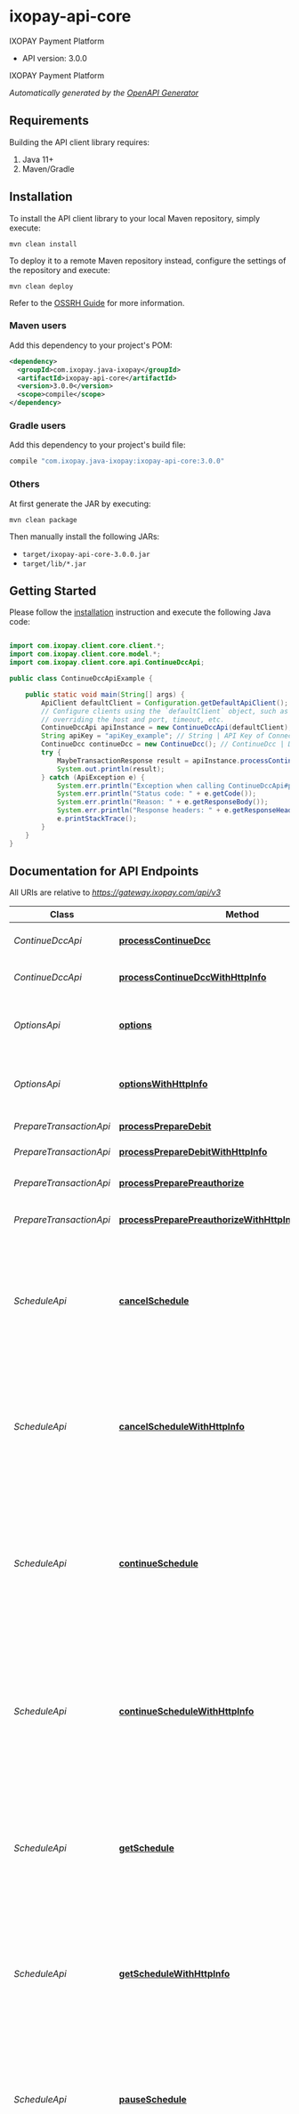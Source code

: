 # ixopay-api-core

IXOPAY Payment Platform

- API version: 3.0.0

IXOPAY Payment Platform


*Automatically generated by the [OpenAPI Generator](https://openapi-generator.tech)*

## Requirements

Building the API client library requires:

1. Java 11+
2. Maven/Gradle

## Installation

To install the API client library to your local Maven repository, simply execute:

```shell
mvn clean install
```

To deploy it to a remote Maven repository instead, configure the settings of the repository and execute:

```shell
mvn clean deploy
```

Refer to the [OSSRH Guide](http://central.sonatype.org/pages/ossrh-guide.html) for more information.

### Maven users

Add this dependency to your project's POM:

```xml
<dependency>
  <groupId>com.ixopay.java-ixopay</groupId>
  <artifactId>ixopay-api-core</artifactId>
  <version>3.0.0</version>
  <scope>compile</scope>
</dependency>
```

### Gradle users

Add this dependency to your project's build file:

```groovy
compile "com.ixopay.java-ixopay:ixopay-api-core:3.0.0"
```

### Others

At first generate the JAR by executing:

```shell
mvn clean package
```

Then manually install the following JARs:

- `target/ixopay-api-core-3.0.0.jar`
- `target/lib/*.jar`

## Getting Started

Please follow the [installation](#installation) instruction and execute the following Java code:

```java

import com.ixopay.client.core.client.*;
import com.ixopay.client.core.model.*;
import com.ixopay.client.core.api.ContinueDccApi;

public class ContinueDccApiExample {

    public static void main(String[] args) {
        ApiClient defaultClient = Configuration.getDefaultApiClient();
        // Configure clients using the `defaultClient` object, such as
        // overriding the host and port, timeout, etc.
        ContinueDccApi apiInstance = new ContinueDccApi(defaultClient);
        String apiKey = "apiKey_example"; // String | API Key of Connector
        ContinueDcc continueDcc = new ContinueDcc(); // ContinueDcc | Data which is required to continue a pending DCC transaction.
        try {
            MaybeTransactionResponse result = apiInstance.processContinueDcc(apiKey, continueDcc);
            System.out.println(result);
        } catch (ApiException e) {
            System.err.println("Exception when calling ContinueDccApi#processContinueDcc");
            System.err.println("Status code: " + e.getCode());
            System.err.println("Reason: " + e.getResponseBody());
            System.err.println("Response headers: " + e.getResponseHeaders());
            e.printStackTrace();
        }
    }
}

```

## Documentation for API Endpoints

All URIs are relative to *https://gateway.ixopay.com/api/v3*

Class | Method | HTTP request | Description
------------ | ------------- | ------------- | -------------
*ContinueDccApi* | [**processContinueDcc**](docs/ContinueDccApi.md#processContinueDcc) | **POST** /transaction/{apiKey}/continue-dcc | Continue a DCC transaction
*ContinueDccApi* | [**processContinueDccWithHttpInfo**](docs/ContinueDccApi.md#processContinueDccWithHttpInfo) | **POST** /transaction/{apiKey}/continue-dcc | Continue a DCC transaction
*OptionsApi* | [**options**](docs/OptionsApi.md#options) | **POST** /options/{apiKey}/{optionsName} | Retrieve an options list based on given option name
*OptionsApi* | [**optionsWithHttpInfo**](docs/OptionsApi.md#optionsWithHttpInfo) | **POST** /options/{apiKey}/{optionsName} | Retrieve an options list based on given option name
*PrepareTransactionApi* | [**processPrepareDebit**](docs/PrepareTransactionApi.md#processPrepareDebit) | **POST** /transaction/{apiKey}/prepare-debit | Process a prepare Debit
*PrepareTransactionApi* | [**processPrepareDebitWithHttpInfo**](docs/PrepareTransactionApi.md#processPrepareDebitWithHttpInfo) | **POST** /transaction/{apiKey}/prepare-debit | Process a prepare Debit
*PrepareTransactionApi* | [**processPreparePreauthorize**](docs/PrepareTransactionApi.md#processPreparePreauthorize) | **POST** /transaction/{apiKey}/prepare-preauthorize | Process a prepare Preauthorize
*PrepareTransactionApi* | [**processPreparePreauthorizeWithHttpInfo**](docs/PrepareTransactionApi.md#processPreparePreauthorizeWithHttpInfo) | **POST** /transaction/{apiKey}/prepare-preauthorize | Process a prepare Preauthorize
*ScheduleApi* | [**cancelSchedule**](docs/ScheduleApi.md#cancelSchedule) | **POST** /schedule/{apiKey}/{scheduleId}/cancel | Cancel a schedule. Requires the registrationId of an existing transaction of type Register / Debit-with-register / Preuathorize-with-register
*ScheduleApi* | [**cancelScheduleWithHttpInfo**](docs/ScheduleApi.md#cancelScheduleWithHttpInfo) | **POST** /schedule/{apiKey}/{scheduleId}/cancel | Cancel a schedule. Requires the registrationId of an existing transaction of type Register / Debit-with-register / Preuathorize-with-register
*ScheduleApi* | [**continueSchedule**](docs/ScheduleApi.md#continueSchedule) | **POST** /schedule/{apiKey}/{scheduleId}/continue | Continue a schedule which has been paused. Requires the registrationId of an existing transaction of type Register / Debit-with-register / Preuathorize-with-register
*ScheduleApi* | [**continueScheduleWithHttpInfo**](docs/ScheduleApi.md#continueScheduleWithHttpInfo) | **POST** /schedule/{apiKey}/{scheduleId}/continue | Continue a schedule which has been paused. Requires the registrationId of an existing transaction of type Register / Debit-with-register / Preuathorize-with-register
*ScheduleApi* | [**getSchedule**](docs/ScheduleApi.md#getSchedule) | **GET** /schedule/{apiKey}/{scheduleId}/get | Retrieve a schedule. Requires the UUID of an existing transaction of type Register / Debit-with-register / Preuathorize-with-register
*ScheduleApi* | [**getScheduleWithHttpInfo**](docs/ScheduleApi.md#getScheduleWithHttpInfo) | **GET** /schedule/{apiKey}/{scheduleId}/get | Retrieve a schedule. Requires the UUID of an existing transaction of type Register / Debit-with-register / Preuathorize-with-register
*ScheduleApi* | [**pauseSchedule**](docs/ScheduleApi.md#pauseSchedule) | **POST** /schedule/{apiKey}/{scheduleId}/pause | Pause a schedule. Requires the registrationId of an existing transaction of type Register / Debit-with-register / Preuathorize-with-register
*ScheduleApi* | [**pauseScheduleWithHttpInfo**](docs/ScheduleApi.md#pauseScheduleWithHttpInfo) | **POST** /schedule/{apiKey}/{scheduleId}/pause | Pause a schedule. Requires the registrationId of an existing transaction of type Register / Debit-with-register / Preuathorize-with-register
*ScheduleApi* | [**startSchedule**](docs/ScheduleApi.md#startSchedule) | **POST** /schedule/{apiKey}/start | Start a schedule. Requires the registrationId of an existing transaction of type Register / Debit-with-register / Preauthorize-with-register
*ScheduleApi* | [**startScheduleWithHttpInfo**](docs/ScheduleApi.md#startScheduleWithHttpInfo) | **POST** /schedule/{apiKey}/start | Start a schedule. Requires the registrationId of an existing transaction of type Register / Debit-with-register / Preauthorize-with-register
*ScheduleApi* | [**updateSchedule**](docs/ScheduleApi.md#updateSchedule) | **POST** /schedule/{apiKey}/{scheduleId}/update | Update a schedule. Requires the registrationId of an existing transaction of type Register / Debit-with-register / Preauthorize-with-register
*ScheduleApi* | [**updateScheduleWithHttpInfo**](docs/ScheduleApi.md#updateScheduleWithHttpInfo) | **POST** /schedule/{apiKey}/{scheduleId}/update | Update a schedule. Requires the registrationId of an existing transaction of type Register / Debit-with-register / Preauthorize-with-register
*StatusApi* | [**transactionStatusByMerchantTransactionId**](docs/StatusApi.md#transactionStatusByMerchantTransactionId) | **GET** /status/{apiKey}/getByMerchantTransactionId/{merchantTransactionId} | Retrieve status of a transaction
*StatusApi* | [**transactionStatusByMerchantTransactionIdWithHttpInfo**](docs/StatusApi.md#transactionStatusByMerchantTransactionIdWithHttpInfo) | **GET** /status/{apiKey}/getByMerchantTransactionId/{merchantTransactionId} | Retrieve status of a transaction
*StatusApi* | [**transactionStatusByUuid**](docs/StatusApi.md#transactionStatusByUuid) | **GET** /status/{apiKey}/getByUuid/{uuid} | Retrieve status of a transaction
*StatusApi* | [**transactionStatusByUuidWithHttpInfo**](docs/StatusApi.md#transactionStatusByUuidWithHttpInfo) | **GET** /status/{apiKey}/getByUuid/{uuid} | Retrieve status of a transaction
*TransactionApi* | [**processCapture**](docs/TransactionApi.md#processCapture) | **POST** /transaction/{apiKey}/capture | Process a capture: completes a payment previously authorized through Preauthorize
*TransactionApi* | [**processCaptureWithHttpInfo**](docs/TransactionApi.md#processCaptureWithHttpInfo) | **POST** /transaction/{apiKey}/capture | Process a capture: completes a payment previously authorized through Preauthorize
*TransactionApi* | [**processDebit**](docs/TransactionApi.md#processDebit) | **POST** /transaction/{apiKey}/debit | Process a debit
*TransactionApi* | [**processDebitWithHttpInfo**](docs/TransactionApi.md#processDebitWithHttpInfo) | **POST** /transaction/{apiKey}/debit | Process a debit
*TransactionApi* | [**processDeregister**](docs/TransactionApi.md#processDeregister) | **POST** /transaction/{apiKey}/deregister | Process a deregister: deletes a previously registered payment instrument
*TransactionApi* | [**processDeregisterWithHttpInfo**](docs/TransactionApi.md#processDeregisterWithHttpInfo) | **POST** /transaction/{apiKey}/deregister | Process a deregister: deletes a previously registered payment instrument
*TransactionApi* | [**processIncrementalAuthorization**](docs/TransactionApi.md#processIncrementalAuthorization) | **POST** /transaction/{apiKey}/incrementalAuthorization | Increases or prolongs the authorization on a customer&#39;s payment instrument (made with Preauthorize before)
*TransactionApi* | [**processIncrementalAuthorizationWithHttpInfo**](docs/TransactionApi.md#processIncrementalAuthorizationWithHttpInfo) | **POST** /transaction/{apiKey}/incrementalAuthorization | Increases or prolongs the authorization on a customer&#39;s payment instrument (made with Preauthorize before)
*TransactionApi* | [**processPayout**](docs/TransactionApi.md#processPayout) | **POST** /transaction/{apiKey}/payout | Process a payout
*TransactionApi* | [**processPayoutWithHttpInfo**](docs/TransactionApi.md#processPayoutWithHttpInfo) | **POST** /transaction/{apiKey}/payout | Process a payout
*TransactionApi* | [**processPreauthorize**](docs/TransactionApi.md#processPreauthorize) | **POST** /transaction/{apiKey}/preauthorize | Process a preauthorize: reserves the payment amount on the customer&#39;s payment instrument
*TransactionApi* | [**processPreauthorizeWithHttpInfo**](docs/TransactionApi.md#processPreauthorizeWithHttpInfo) | **POST** /transaction/{apiKey}/preauthorize | Process a preauthorize: reserves the payment amount on the customer&#39;s payment instrument
*TransactionApi* | [**processRefund**](docs/TransactionApi.md#processRefund) | **POST** /transaction/{apiKey}/refund | Process a refund
*TransactionApi* | [**processRefundWithHttpInfo**](docs/TransactionApi.md#processRefundWithHttpInfo) | **POST** /transaction/{apiKey}/refund | Process a refund
*TransactionApi* | [**processRegister**](docs/TransactionApi.md#processRegister) | **POST** /transaction/{apiKey}/register | Process a register: registers a customer&#39;s payment instrument for future use (Debit or Preauthorize)
*TransactionApi* | [**processRegisterWithHttpInfo**](docs/TransactionApi.md#processRegisterWithHttpInfo) | **POST** /transaction/{apiKey}/register | Process a register: registers a customer&#39;s payment instrument for future use (Debit or Preauthorize)
*TransactionApi* | [**processVoid**](docs/TransactionApi.md#processVoid) | **POST** /transaction/{apiKey}/void | Process a void: cancels a previously authorized Preauthorize
*TransactionApi* | [**processVoidWithHttpInfo**](docs/TransactionApi.md#processVoidWithHttpInfo) | **POST** /transaction/{apiKey}/void | Process a void: cancels a previously authorized Preauthorize


## Documentation for Models

 - [Callback](docs/Callback.md)
 - [CancelSchedule](docs/CancelSchedule.md)
 - [Capture](docs/Capture.md)
 - [CardData](docs/CardData.md)
 - [CardDataAllOf](docs/CardDataAllOf.md)
 - [ChargebackData](docs/ChargebackData.md)
 - [ChargebackReversalData](docs/ChargebackReversalData.md)
 - [ContinueDcc](docs/ContinueDcc.md)
 - [ContinueSchedule](docs/ContinueSchedule.md)
 - [Customer](docs/Customer.md)
 - [CustomerData](docs/CustomerData.md)
 - [CustomerProfile](docs/CustomerProfile.md)
 - [CustomerProfileData](docs/CustomerProfileData.md)
 - [DccData](docs/DccData.md)
 - [Debit](docs/Debit.md)
 - [Deregister](docs/Deregister.md)
 - [ErrorType](docs/ErrorType.md)
 - [IbanData](docs/IbanData.md)
 - [IbanDataAllOf](docs/IbanDataAllOf.md)
 - [IncrementalAuthorization](docs/IncrementalAuthorization.md)
 - [Item](docs/Item.md)
 - [L2L3Data](docs/L2L3Data.md)
 - [MaybeScheduleResponse](docs/MaybeScheduleResponse.md)
 - [MaybeStatusResponse](docs/MaybeStatusResponse.md)
 - [MaybeTransactionResponse](docs/MaybeTransactionResponse.md)
 - [ModelVoid](docs/ModelVoid.md)
 - [OptionsRequest](docs/OptionsRequest.md)
 - [OptionsResponse](docs/OptionsResponse.md)
 - [OptionsResponseOptionsInner](docs/OptionsResponseOptionsInner.md)
 - [PauseSchedule](docs/PauseSchedule.md)
 - [PayByLink](docs/PayByLink.md)
 - [PayByLinkData](docs/PayByLinkData.md)
 - [PaymentData](docs/PaymentData.md)
 - [PaymentIbanData](docs/PaymentIbanData.md)
 - [PaymentIbanDataIbanData](docs/PaymentIbanDataIbanData.md)
 - [PaymentWalletData](docs/PaymentWalletData.md)
 - [PaymentWalletDataWalletData](docs/PaymentWalletDataWalletData.md)
 - [Payout](docs/Payout.md)
 - [PeriodUnit](docs/PeriodUnit.md)
 - [PhoneData](docs/PhoneData.md)
 - [PhoneDataAllOf](docs/PhoneDataAllOf.md)
 - [Preauthorize](docs/Preauthorize.md)
 - [PrepareDebitRequest](docs/PrepareDebitRequest.md)
 - [PrepareDebitResponse](docs/PrepareDebitResponse.md)
 - [PreparePreauthorizeRequest](docs/PreparePreauthorizeRequest.md)
 - [PreparePreauthorizeResponse](docs/PreparePreauthorizeResponse.md)
 - [Refund](docs/Refund.md)
 - [Register](docs/Register.md)
 - [ReturnData](docs/ReturnData.md)
 - [ReturnDataType](docs/ReturnDataType.md)
 - [RiskCheckData](docs/RiskCheckData.md)
 - [Schedule](docs/Schedule.md)
 - [ScheduleData](docs/ScheduleData.md)
 - [ScheduleErrorResponse](docs/ScheduleErrorResponse.md)
 - [ScheduleResponse](docs/ScheduleResponse.md)
 - [ScheduleResponseAllOf](docs/ScheduleResponseAllOf.md)
 - [ScheduleStatus](docs/ScheduleStatus.md)
 - [Split](docs/Split.md)
 - [SplitCommissionFee](docs/SplitCommissionFee.md)
 - [StartSchedule](docs/StartSchedule.md)
 - [StatusErrorResponse](docs/StatusErrorResponse.md)
 - [StatusResponse](docs/StatusResponse.md)
 - [StatusResponseAllOf](docs/StatusResponseAllOf.md)
 - [ThreeDSecureData](docs/ThreeDSecureData.md)
 - [ThreeDSecureType](docs/ThreeDSecureType.md)
 - [TransactionDccData](docs/TransactionDccData.md)
 - [TransactionError](docs/TransactionError.md)
 - [TransactionErrorResponse](docs/TransactionErrorResponse.md)
 - [TransactionErrorResponseAllOf](docs/TransactionErrorResponseAllOf.md)
 - [TransactionResponse](docs/TransactionResponse.md)
 - [TransactionResponseAllOf](docs/TransactionResponseAllOf.md)
 - [TransactionStatus](docs/TransactionStatus.md)
 - [TransactionType](docs/TransactionType.md)
 - [UpdateSchedule](docs/UpdateSchedule.md)
 - [WalletData](docs/WalletData.md)
 - [WalletDataAllOf](docs/WalletDataAllOf.md)


## Documentation for Authorization

Authentication schemes defined for the API:
### basicAuth


- **Type**: HTTP basic authentication

### signature


- **Type**: HTTP basic authentication


## Recommendation

It's recommended to create an instance of `ApiClient` per thread in a multithreaded environment to avoid any potential issues.
However, the instances of the api clients created from the `ApiClient` are thread-safe and can be re-used.

## Author

support@ixopay.com

